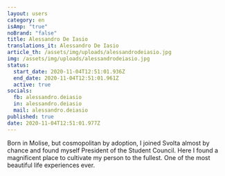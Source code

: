 ```yaml
---
layout: users
category: en
isAmp: "true"
noBrand: "false"
title: Alessandro De Iasio
translations_it: Alessandro De Iasio
article_th: /assets/img/uploads/alessandrodeiasio.jpg
img: /assets/img/uploads/alessandrodeiasio.jpg
status:
  start_date: 2020-11-04T12:51:01.936Z
  end_date: 2020-11-04T12:51:01.961Z
  active: true
socials:
  fb: alessandro.deiasio
  in: alessandro.deiasio
  mail: alessandro.deiasio
published: true
date: 2020-11-04T12:51:01.977Z
---
```

Born in Molise, but cosmopolitan by adoption, I joined Svolta almost by chance and found myself President of the Student Council. Here I found a magnificent place to cultivate my person to the fullest. One of the most beautiful life experiences ever.
